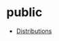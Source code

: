 <!-- generated by markdown-notes-tree -->

# public

<!-- optional markdown-notes-tree directory description starts here -->

<!-- optional markdown-notes-tree directory description ends here -->

- [Distributions](Distributions.md)
